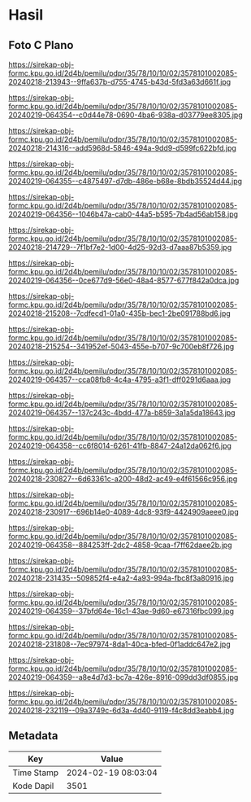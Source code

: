 # Hasil

## Foto C Plano

https://sirekap-obj-formc.kpu.go.id/2d4b/pemilu/pdpr/35/78/10/10/02/3578101002085-20240218-213943--9ffa637b-d755-4745-b43d-5fd3a63d661f.jpg

https://sirekap-obj-formc.kpu.go.id/2d4b/pemilu/pdpr/35/78/10/10/02/3578101002085-20240219-064354--c0d44e78-0690-4ba6-938a-d03779ee8305.jpg

https://sirekap-obj-formc.kpu.go.id/2d4b/pemilu/pdpr/35/78/10/10/02/3578101002085-20240218-214316--add5968d-5846-494a-9dd9-d599fc622bfd.jpg

https://sirekap-obj-formc.kpu.go.id/2d4b/pemilu/pdpr/35/78/10/10/02/3578101002085-20240219-064355--c4875497-d7db-486e-b68e-8bdb35524d44.jpg

https://sirekap-obj-formc.kpu.go.id/2d4b/pemilu/pdpr/35/78/10/10/02/3578101002085-20240219-064356--1046b47a-cab0-44a5-b595-7b4ad56ab158.jpg

https://sirekap-obj-formc.kpu.go.id/2d4b/pemilu/pdpr/35/78/10/10/02/3578101002085-20240218-214729--7f1bf7e2-1d00-4d25-92d3-d7aaa87b5359.jpg

https://sirekap-obj-formc.kpu.go.id/2d4b/pemilu/pdpr/35/78/10/10/02/3578101002085-20240219-064356--0ce677d9-56e0-48a4-8577-677f842a0dca.jpg

https://sirekap-obj-formc.kpu.go.id/2d4b/pemilu/pdpr/35/78/10/10/02/3578101002085-20240218-215208--7cdfecd1-01a0-435b-bec1-2be091788bd6.jpg

https://sirekap-obj-formc.kpu.go.id/2d4b/pemilu/pdpr/35/78/10/10/02/3578101002085-20240218-215254--341952ef-5043-455e-b707-9c700eb8f726.jpg

https://sirekap-obj-formc.kpu.go.id/2d4b/pemilu/pdpr/35/78/10/10/02/3578101002085-20240219-064357--cca08fb8-4c4a-4795-a3f1-dff0291d6aaa.jpg

https://sirekap-obj-formc.kpu.go.id/2d4b/pemilu/pdpr/35/78/10/10/02/3578101002085-20240219-064357--137c243c-4bdd-477a-b859-3a1a5da18643.jpg

https://sirekap-obj-formc.kpu.go.id/2d4b/pemilu/pdpr/35/78/10/10/02/3578101002085-20240219-064358--cc6f8014-6261-41fb-8847-24a12da062f6.jpg

https://sirekap-obj-formc.kpu.go.id/2d4b/pemilu/pdpr/35/78/10/10/02/3578101002085-20240218-230827--6d63361c-a200-48d2-ac49-e4f61566c956.jpg

https://sirekap-obj-formc.kpu.go.id/2d4b/pemilu/pdpr/35/78/10/10/02/3578101002085-20240218-230917--696b14e0-4089-4dc8-93f9-4424909aeee0.jpg

https://sirekap-obj-formc.kpu.go.id/2d4b/pemilu/pdpr/35/78/10/10/02/3578101002085-20240219-064358--884253ff-2dc2-4858-9caa-f7ff62daee2b.jpg

https://sirekap-obj-formc.kpu.go.id/2d4b/pemilu/pdpr/35/78/10/10/02/3578101002085-20240218-231435--509852f4-e4a2-4a93-994a-fbc8f3a80916.jpg

https://sirekap-obj-formc.kpu.go.id/2d4b/pemilu/pdpr/35/78/10/10/02/3578101002085-20240219-064359--37bfd64e-16c1-43ae-9d60-e67316fbc099.jpg

https://sirekap-obj-formc.kpu.go.id/2d4b/pemilu/pdpr/35/78/10/10/02/3578101002085-20240218-231808--7ec97974-8da1-40ca-bfed-0f1addc647e2.jpg

https://sirekap-obj-formc.kpu.go.id/2d4b/pemilu/pdpr/35/78/10/10/02/3578101002085-20240219-064359--a8e4d7d3-bc7a-426e-8916-099dd3df0855.jpg

https://sirekap-obj-formc.kpu.go.id/2d4b/pemilu/pdpr/35/78/10/10/02/3578101002085-20240218-232119--09a3749c-6d3a-4d40-9119-f4c8dd3eabb4.jpg


## Metadata

| Key        | Value               |
| ---------- | ------------------- |
| Time Stamp | 2024-02-19 08:03:04 |
| Kode Dapil | 3501                |



